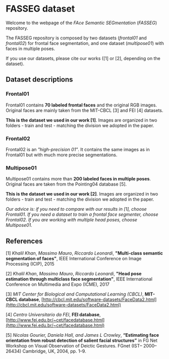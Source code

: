 # FASSEG dataset

Welcome to the webpage of the *FAce Semantic SEGmentation* (*FASSEG*) repository.

The FASSEG repository is composed by two datasets (*frontal01* and *frontal02*) for frontal face segmentation, and one dataset (*multipose01*) with faces in multiple poses.

If you use our datasets, please cite our works ([1] or [2], depending on the dataset).

## Dataset descriptions

### Frontal01

Frontal01 contains **70 labeled frontal faces** and the original RGB images. Original faces are mainly taken from the MIT-CBCL [3] and FEI [4] datasets. 

**This is the dataset we used in our work [1]**. Images are organized in two folders - train and test - matching the division we adopted in the paper.

### Frontal02

Frontal02 is an *"high-precision 01"*. It contains the same images as in Frontal01 but with much more precise segmentations.


### Multipose01
Multipose01 contains more than **200 labeled faces in multiple poses**. Original faces are taken from the Pointing04 database [5].

**This is the dataset we used in our work [2]**. Images are organized in two folders - train and test - matching the division we adopted in the paper.

*Our advice is: if you need to compare with our results in [1], choose Frontal01. If you need a dataset to train a frontal face segmenter, choose Frontal02. If you are working with multiple head poses, choose Multipose01.*


## References

[1] *Khalil Khan*, *Massimo Mauro*, *Riccardo Leonardi*, **"Multi-class semantic segmentation of faces"**, IEEE International Conference on Image Processing (ICIP), 2015

[2] *Khalil Khan*, *Massimo Mauro*, *Riccardo Leonardi*, **"Head pose estimation through multiclass face segmentation"**, IEEE International Conference on Multimedia and Expo (ICME), 2017

[3] *MIT Center for Biological and Computational Learning (CBCL)*, **MIT-CBCL database**, [http://cbcl.mit.edu/software-datasets/FaceData2.html](http://cbcl.mit.edu/software-datasets/FaceData2.html)

[4] *Centro Universitario da FEI*, **FEI database**,
[http://www.fei.edu.br/~cet/facedatabase.html](http://www.fei.edu.br/~cet/facedatabase.html)

[5] *Nicolas Gourier, Daniela Hall, and James L Crowley*, **“Estimating face orientation from robust detection of salient facial structures”** in FG Net Workshop on Visual Observation of Deictic Gestures. FGnet (IST– 2000–26434) Cambridge, UK, 2004, pp. 1–9.
